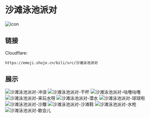 # 沙滩泳池派对
![icon](https://emoji.shojo.cn/bili/src/沙滩泳池派对/icon.png)
## 链接
Cloudflare:
```
https://emoji.shojo.cn/bili/src/沙滩泳池派对
```
## 展示
![沙滩泳池派对-冲浪](https://emoji.shojo.cn/bili/src/沙滩泳池派对/沙滩泳池派对-冲浪.png)
![沙滩泳池派对-干杯](https://emoji.shojo.cn/bili/src/沙滩泳池派对/沙滩泳池派对-干杯.png)
![沙滩泳池派对-咕噜咕噜](https://emoji.shojo.cn/bili/src/沙滩泳池派对/沙滩泳池派对-咕噜咕噜.png)
![沙滩泳池派对-来玩水呀](https://emoji.shojo.cn/bili/src/沙滩泳池派对/沙滩泳池派对-来玩水呀.png)
![沙滩泳池派对-潜水](https://emoji.shojo.cn/bili/src/沙滩泳池派对/沙滩泳池派对-潜水.png)
![沙滩泳池派对-球球啦](https://emoji.shojo.cn/bili/src/沙滩泳池派对/沙滩泳池派对-球球啦.png)
![沙滩泳池派对-沙雕](https://emoji.shojo.cn/bili/src/沙滩泳池派对/沙滩泳池派对-沙雕.png)
![沙滩泳池派对-沙滩鞋](https://emoji.shojo.cn/bili/src/沙滩泳池派对/沙滩泳池派对-沙滩鞋.png)
![沙滩泳池派对-水枪](https://emoji.shojo.cn/bili/src/沙滩泳池派对/沙滩泳池派对-水枪.png)
![沙滩泳池派对-歇会儿](https://emoji.shojo.cn/bili/src/沙滩泳池派对/沙滩泳池派对-歇会儿.png)

